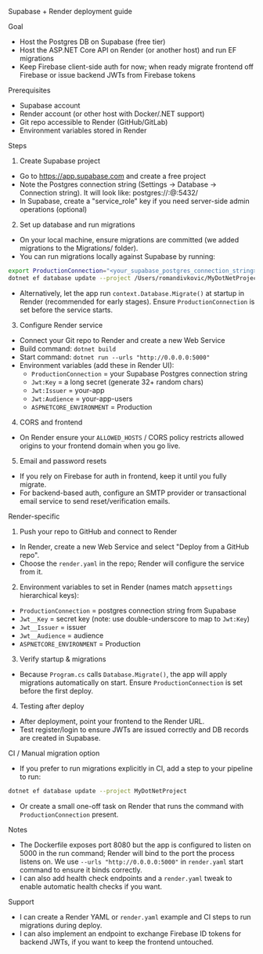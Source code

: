 Supabase + Render deployment guide

Goal
- Host the Postgres DB on Supabase (free tier)
- Host the ASP.NET Core API on Render (or another host) and run EF migrations
- Keep Firebase client-side auth for now; when ready migrate frontend off Firebase or issue backend JWTs from Firebase tokens

Prerequisites
- Supabase account
- Render account (or other host with Docker/.NET support)
- Git repo accessible to Render (GitHub/GitLab)
- Environment variables stored in Render

Steps

1) Create Supabase project
- Go to https://app.supabase.com and create a free project
- Note the Postgres connection string (Settings → Database → Connection string). It will look like:
  postgres://<user>:<password>@<host>:5432/<db>
- In Supabase, create a "service_role" key if you need server-side admin operations (optional)

2) Set up database and run migrations
- On your local machine, ensure migrations are committed (we added migrations to the Migrations/ folder).
- You can run migrations locally against Supabase by running:

```bash
export ProductionConnection="<your_supabase_postgres_connection_string>"
dotnet ef database update --project /Users/romandivkovic/MyDotNetProject
```

- Alternatively, let the app run `context.Database.Migrate()` at startup in Render (recommended for early stages). Ensure `ProductionConnection` is set before the service starts.

3) Configure Render service
- Connect your Git repo to Render and create a new Web Service
- Build command: `dotnet build`
- Start command: `dotnet run --urls "http://0.0.0.0:5000"`
- Environment variables (add these in Render UI):
  - `ProductionConnection` = your Supabase Postgres connection string
  - `Jwt:Key` = a long secret (generate 32+ random chars)
  - `Jwt:Issuer` = your-app
  - `Jwt:Audience` = your-app-users
  - `ASPNETCORE_ENVIRONMENT` = Production

4) CORS and frontend
- On Render ensure your `ALLOWED_HOSTS` / CORS policy restricts allowed origins to your frontend domain when you go live.

5) Email and password resets
- If you rely on Firebase for auth in frontend, keep it until you fully migrate.
- For backend-based auth, configure an SMTP provider or transactional email service to send reset/verification emails.

Render-specific

1) Push your repo to GitHub and connect to Render
- In Render, create a new Web Service and select "Deploy from a GitHub repo".
- Choose the `render.yaml` in the repo; Render will configure the service from it.

2) Environment variables to set in Render (names match `appsettings` hierarchical keys):
- `ProductionConnection` = postgres connection string from Supabase
- `Jwt__Key` = secret key (note: use double-underscore to map to `Jwt:Key`)
- `Jwt__Issuer` = issuer
- `Jwt__Audience` = audience
- `ASPNETCORE_ENVIRONMENT` = Production

3) Verify startup & migrations
- Because `Program.cs` calls `Database.Migrate()`, the app will apply migrations automatically on start. Ensure `ProductionConnection` is set before the first deploy.

4) Testing after deploy
- After deployment, point your frontend to the Render URL.
- Test register/login to ensure JWTs are issued correctly and DB records are created in Supabase.

CI / Manual migration option
- If you prefer to run migrations explicitly in CI, add a step to your pipeline to run:

```bash
dotnet ef database update --project MyDotNetProject
```

- Or create a small one-off task on Render that runs the command with `ProductionConnection` present.

Notes
- The Dockerfile exposes port 8080 but the app is configured to listen on 5000 in the run command; Render will bind to the port the process listens on. We use `--urls "http://0.0.0.0:5000"` in `render.yaml` start command to ensure it binds correctly.
- I can also add health check endpoints and a `render.yaml` tweak to enable automatic health checks if you want.

Support
- I can create a Render YAML or `render.yaml` example and CI steps to run migrations during deploy.
- I can also implement an endpoint to exchange Firebase ID tokens for backend JWTs, if you want to keep the frontend untouched.
